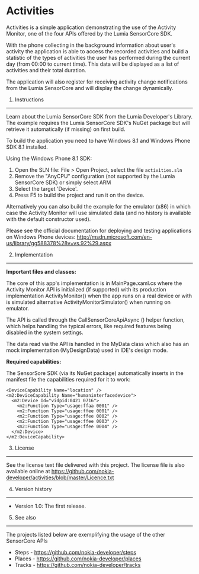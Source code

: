 
Activities
==========

Activities is a simple application demonstrating the use of the Activity Monitor,
one of the four APIs offered by the Lumia SensorCore SDK.

With the phone collecting in the background information about user's activity the
application is able to access the recorded activities and build a statistic of the
types of activities the user has performed during the current day (from 00:00 to
current time). This data will be displayed as a list of activities and their
total duration.

The application will also register for receiving activity change notifications
from the Lumia SensorCore and will display the change dynamically.


1. Instructions
--------------------------------------------------------------------------------

Learn about the Lumia SensorCore SDK from the Lumia Developer's Library. The
example requires the Lumia SensorCore SDK's NuGet package but will retrieve it
automatically (if missing) on first build.

To build the application you need to have Windows 8.1 and Windows Phone SDK 8.1
installed.

Using the Windows Phone 8.1 SDK:

1. Open the SLN file: File > Open Project, select the file `activities.sln`
2. Remove the "AnyCPU" configuration (not supported by the Lumia SensorCore SDK)
or simply select ARM
3. Select the target 'Device'.
4. Press F5 to build the project and run it on the device.

Alternatively you can also build the example for the emulator (x86) in which case
the Activity Monitor will use simulated data (and no history is available with
the default constructor used).

Please see the official documentation for
deploying and testing applications on Windows Phone devices:
http://msdn.microsoft.com/en-us/library/gg588378%28v=vs.92%29.aspx


2. Implementation
--------------------------------------------------------------------------------

**Important files and classes:**

The core of this app's implementation is in MainPage.xaml.cs where the Activity
Monitor API is initialized (if supported) with its production implementation
ActivityMonitor() when the app runs on a real device or with is simulated
alternative ActivityMonitorSimulator() when running on emulator.

The API is called through the CallSensorCoreApiAsync () helper function, which
helps handling the typical errors, like required features being disabled in the
system settings.

The data read via the API is handled in the MyData class which also has an mock
implementation (MyDesignData) used in IDE's design mode.

**Required capabilities:**

The SensorSore SDK (via its NuGet package) automatically inserts in the manifest
file the capabilities required for it to work:

    <DeviceCapability Name="location" />
    <m2:DeviceCapability Name="humaninterfacedevice">
      <m2:Device Id="vidpid:0421 0716">
        <m2:Function Type="usage:ffaa 0001" />
        <m2:Function Type="usage:ffee 0001" />
        <m2:Function Type="usage:ffee 0002" />
        <m2:Function Type="usage:ffee 0003" />
        <m2:Function Type="usage:ffee 0004" />
      </m2:Device>
    </m2:DeviceCapability>
	
	
3. License
--------------------------------------------------------------------------------

See the license text file delivered with this project. The license file is also
available online at https://github.com/nokia-developer/activities/blob/master/Licence.txt


4. Version history
--------------------------------------------------------------------------------

* Version 1.0: The first release.


5. See also
--------------------------------------------------------------------------------

The projects listed below are exemplifying the usage of the other SensorCore APIs

* Steps -  https://github.com/nokia-developer/steps
* Places - https://github.com/nokia-developer/places
* Tracks - https://github.com/nokia-developer/tracks